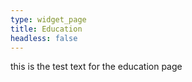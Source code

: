 ```yaml
---
type: widget_page
title: Education
headless: false
---
```

this is the test text for the education page